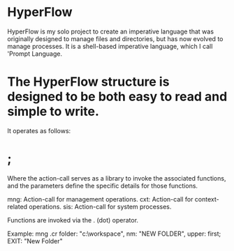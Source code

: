 # HyperFlow
HyperFlow is my solo project to create an imperative language that was originally designed to manage files and directories, but has now evolved to manage processes. It is a shell-based imperative language, which I call 'Prompt Language.

# The HyperFlow structure is designed to be both easy to read and simple to write.
It operates as follows:

# <action-call> <function> <parameters>;

Where the action-call serves as a library to invoke the associated functions, and the parameters define the specific details for those functions.

mng: Action-call for management operations.
cxt: Action-call for context-related operations.
sis: Action-call for system processes.

Functions are invoked via the . (dot) operator.

Example:
mng .cr folder: "c:\workspace", nm: "NEW FOLDER", upper: first;
EXIT: "New Folder"
